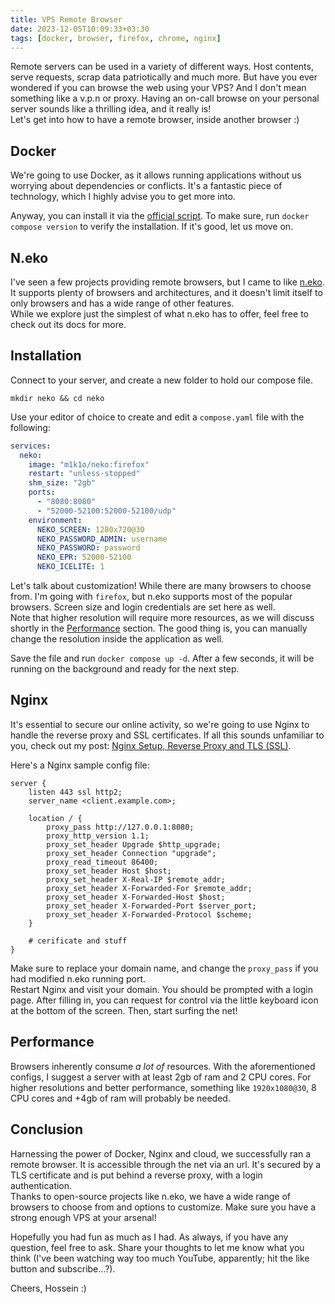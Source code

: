 ```yaml
---
title: VPS Remote Browser
date: 2023-12-05T10:09:33+03:30
tags: [docker, browser, firefox, chrome, nginx]
---
```


Remote servers can be used in a variety of different ways. Host contents, serve requests, scrap data patriotically and much more.
But have you ever wondered if you can browse the web using your VPS? And I don't mean something like a v.p.n or proxy. 
Having an on-call browse on your personal server sounds like a thrilling idea, and it really is!  
Let's get into how to have a remote browser, inside another browser :)

## Docker

We're going to use Docker, as it allows running applications without us worrying about dependencies or conflicts. 
It's a fantastic piece of technology, which I highly advise you to get more into.  

Anyway, you can install it via the [official script](https://get.docker.com/). To make sure, run `docker compose version`
to verify the installation. If it's good, let us move on.

## N.eko

I've seen a few projects providing remote browsers, but I came to like [n.eko](https://github.com/m1k1o/neko). It supports
plenty of browsers and architectures, and it doesn't limit itself to only browsers and has a wide range of other features.  
While we explore just the simplest of what n.eko has to offer, feel free to check out its docs for more.

## Installation

Connect to your server, and create a new folder to hold our compose file.

```shell
mkdir neko && cd neko
```

Use your editor of choice to create and edit a `compose.yaml` file with the following:

```yaml
services:
  neko:
    image: "m1k1o/neko:firefox"
    restart: "unless-stopped"
    shm_size: "2gb"
    ports:
      - "8080:8080"
      - "52000-52100:52000-52100/udp"
    environment:
      NEKO_SCREEN: 1280x720@30
      NEKO_PASSWORD_ADMIN: username
      NEKO_PASSWORD: password
      NEKO_EPR: 52000-52100
      NEKO_ICELITE: 1
```

Let's talk about customization! While there are many browsers to choose from. I'm going with `firefox`, but n.eko supports
most of the popular browsers. Screen size and login credentials are set here as well.  
Note that higher resolution will require more resources, as we will discuss shortly in the [Performance](#performance) section.
The good thing is, you can manually change the resolution inside the application as well.

Save the file and run `docker compose up -d`. After a few seconds, it will be running on the background and ready for the
next step.

## Nginx

It's essential to secure our online activity, so we're going to use Nginx to handle the reverse proxy and SSL certificates. 
If all this sounds unfamiliar to you, check out my post: [Nginx Setup, Reverse Proxy and TLS (SSL)](https://blog.godlynice.ir/posts/2023-11-08-nginx-setup/).

Here's a Nginx sample config file:
```nginx
server {
    listen 443 ssl http2;
    server_name <client.example.com>;

    location / {
        proxy_pass http://127.0.0.1:8080;
        proxy_http_version 1.1;
        proxy_set_header Upgrade $http_upgrade;
        proxy_set_header Connection "upgrade";
        proxy_read_timeout 86400;
        proxy_set_header Host $host;
        proxy_set_header X-Real-IP $remote_addr;
        proxy_set_header X-Forwarded-For $remote_addr;
        proxy_set_header X-Forwarded-Host $host;
        proxy_set_header X-Forwarded-Port $server_port;
        proxy_set_header X-Forwarded-Protocol $scheme;
    }

    # cerificate and stuff
}
```

Make sure to replace your domain name, and change the `proxy_pass` if you had modified n.eko running port.  
Restart Nginx and visit your domain. You should be prompted with a login page. After filling in, you can request for 
control via the little keyboard icon at the bottom of the screen. Then, start surfing the net!

## Performance

Browsers inherently consume *a lot of* resources. With the aforementioned configs, I suggest a server with at least 2gb
of ram and 2 CPU cores. For higher resolutions and better performance, something like `1920x1080@30`, 8 CPU cores and
+4gb of ram will probably be needed.

## Conclusion

Harnessing the power of Docker, Nginx and cloud, we successfully ran a remote browser. It is accessible through the net
via an url. It's secured by a TLS certificate and is put behind a reverse proxy, with a login authentication.  
Thanks to open-source projects like n.eko, we have a wide range of browsers to choose from and options to customize. 
Make sure you have a strong enough VPS at your arsenal!

Hopefully you had fun as much as I had. As always, if you have any question, feel free to ask. Share your thoughts to let
me know what you think (I've been watching way too much YouTube, apparently; hit the like button and subscribe...?). 

Cheers, Hossein :)